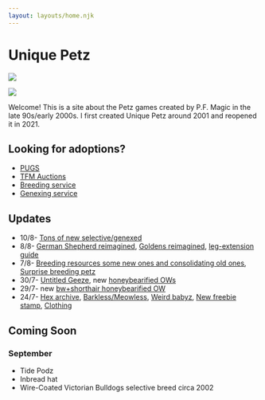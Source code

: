 ```yaml
---
layout: layouts/home.njk
---
```


# Unique Petz



<a href="/hannah"><img src="https://cdn.glitch.com/e8c48446-7221-44a1-aabd-d809cd1d1e34%2Fjuly-stamp-ref-4.png?v=1626587519358" class="pixel img-right desktop-image"></a>

<a href="/hannah"><img src="https://cdn.glitch.com/e8c48446-7221-44a1-aabd-d809cd1d1e34%2Fhannah.png?v=1626587835435" class="pixel img-right mobile-image"></a>

Welcome! This is a site about the Petz games created by P.F. Magic in
the late 90s/early 2000s. I first created Unique Petz around 2001 and reopened it in 2021.
## Looking for adoptions?
- [PUGS](https://www.petzuniversal.com/view-profile/?view=Uniquepetz)
- [TFM Auctions](https://tfm.petzcommunity.org/index.php?seller=022713)
- [Breeding service](https://petzforum.proboards.com/thread/70014/uniques-breeding-service-p3)
- [Genexing service](https://petzforum.proboards.com/thread/70019/uniques-genexing-lab-breeding-service)


## Updates
- 10/8- [Tons of new selective/genexed](breeds/)
- 8/8- [German Shepherd reimagined](breeds/gsdz/), [Goldens reimagined](breeds/golden/), [leg-extension guide](/leg-extension)
- 7/8- [Breeding resources some new ones and consolidating old ones](/breeding-resources), [Surprise breeding petz](/surprise)
- 30/7- [Untitled Geeze](/untitled-geez), new [honeybearified OWs](/hexed-breeds)
- 29/7- new [bw+shorthair honeybearified OW](/hexed-breeds)
- 24/7- [Hex archive](/hex), [Barkless/Meowless](/silent), [Weird babyz](/babyz), [New freebie stamp](/stamps), [Clothing](/clothing)



## Coming Soon

### September
- Tide Podz
- Inbread hat
- Wire-Coated Victorian Bulldogs selective breed circa 2002

